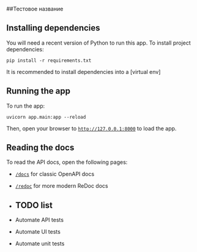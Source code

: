 ##Тестовое название

## Installing dependencies

You will need a recent version of Python to run this app.
To install project dependencies:

```
pip install -r requirements.txt
```
It is recommended to install dependencies into a [virtual env]

## Running the app

To run the app:

```
uvicorn app.main:app --reload
```

Then, open your browser to [`http://127.0.0.1:8000`](http://127.0.0.1:8000) to load the app.

## Reading the docs

To read the API docs, open the following pages:

* [`/docs`](http://127.0.0.1:8000/docs) for classic OpenAPI docs
* [`/redoc`](http://127.0.0.1:8000/redoc) for more modern ReDoc docs

* ## TODO list

* Automate API tests
* Automate UI tests
* Automate unit tests
